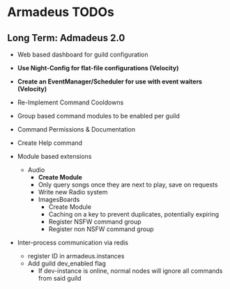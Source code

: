 Armadeus TODOs
==============

Long Term: Admadeus 2.0
-----------------------

- Web based dashboard for guild configuration
- __Use Night-Config for flat-file configurations (Velocity)__
- __Create an EventManager/Scheduler for use with event waiters (Velocity)__
- Re-Implement Command Cooldowns
- Group based command modules to be enabled per guild  
- Command Permissions & Documentation
- Create Help command
- Module based extensions
    - Audio
        - __Create Module__
        - Only query songs once they are next to play, save on requests
        - Write new Radio system
      - ImagesBoards
        - Create Module
        - Caching on a key to prevent duplicates, potentially expiring
        - Register NSFW command group
        - Register non NSFW command group
    
- Inter-process communication via redis
  - register ID in armadeus.instances
  - Add guild dev_enabled flag
    - If dev-instance is online, normal nodes will ignore all commands from said guild